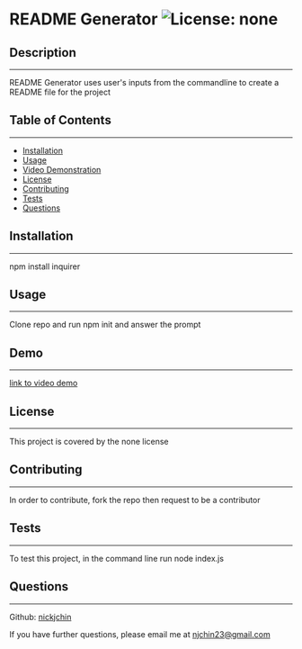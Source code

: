 # README Generator ![License: none](https://img.shields.io/badge/License-none-blue.svg)

## Description

---

README Generator uses user's inputs from the commandline to create a README file for the project

## Table of Contents

---

- [Installation](#installation)
- [Usage](#usage)
- [Video Demonstration](#Demo)
- [License](#license)
- [Contributing](#contributing)
- [Tests](#tests)
- [Questions](#questions)

## Installation

---

npm install inquirer

## Usage

---

Clone repo and run npm init and answer the prompt

## Demo

---

[link to video demo](https://drive.google.com/file/d/1GneNgamJdkExYjviDDfqTUM57QBBBEjU/view?usp=sharing)

## License

---

This project is covered by the none license

## Contributing

---

In order to contribute, fork the repo then request to be a contributor

## Tests

---

To test this project, in the command line run node index.js

## Questions

---

Github: [nickjchin](https://www.github.com/nickjchin)

If you have further questions, please email me at [njchin23@gmail.com](mailto:njchin23@gmail.com)
